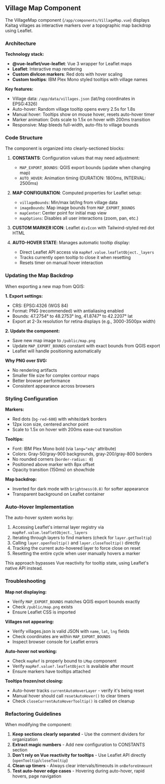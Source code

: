 ## Village Map Component

The VillageMap component (`/app/components/VillageMap.vue`) displays Kaitag villages as interactive markers over a topographic map backdrop using Leaflet.

### Architecture

**Technology stack:**
- **@vue-leaflet/vue-leaflet**: Vue 3 wrapper for Leaflet maps
- **Leaflet**: Interactive map rendering
- **Custom divIcon markers**: Red dots with hover scaling
- **Custom tooltips**: IBM Plex Mono styled tooltips with village names

**Key features:**
- Village data: `/app/data/villages.json` (lat/lng coordinates in EPSG:4326)
- Auto-hover: Random village tooltip opens every 2.5s for 1.8s
- Manual hover: Tooltips show on mouse hover, resets auto-hover timer
- Marker animation: Dots scale to 1.5x on hover with 200ms transition
- Responsive: Map bleeds full-width, auto-fits to village bounds

### Code Structure

The component is organized into clearly-sectioned blocks:

1. **CONSTANTS**: Configuration values that may need adjustment:
   - `MAP_EXPORT_BOUNDS`: QGIS export bounds (update when changing map)
   - `AUTO_HOVER`: Animation timing (DURATION: 1800ms, INTERVAL: 2500ms)

2. **MAP CONFIGURATION**: Computed properties for Leaflet setup:
   - `villageBounds`: Min/max lat/lng from village data
   - `imageBounds`: Map image bounds from `MAP_EXPORT_BOUNDS`
   - `mapCenter`: Center point for initial map view
   - `mapOptions`: Disables all user interactions (zoom, pan, etc.)

3. **CUSTOM MARKER ICON**: Leaflet `divIcon` with Tailwind-styled red dot HTML

4. **AUTO-HOVER STATE**: Manages automatic tooltip display:
   - Direct Leaflet API access via `mapRef.value.leafletObject._layers`
   - Tracks currently open tooltip to close it when resetting
   - Resets timer on manual hover interaction

### Updating the Map Backdrop

When exporting a new map from QGIS:

**1. Export settings:**
- CRS: EPSG:4326 (WGS 84)
- Format: PNG (recommended) with antialiasing enabled
- Bounds: 47.2754° to 48.2753° lng, 41.8747° to 42.2207° lat
- Export at 2-3x resolution for retina displays (e.g., 3000-3500px width)

**2. Update the component:**
- Save new map image to `/public/map.png`
- Update `MAP_EXPORT_BOUNDS` constant with exact bounds from QGIS export
- Leaflet will handle positioning automatically

**Why PNG over SVG:**
- No rendering artifacts
- Smaller file size for complex contour maps
- Better browser performance
- Consistent appearance across browsers

### Styling Configuration

**Markers:**
- Red dots (`bg-red-600`) with white/dark borders
- 12px icon size, centered anchor point
- Scale to 1.5x on hover with 200ms ease-out transition

**Tooltips:**
- Font: IBM Plex Mono bold (via `lang="xdq"` attribute)
- Colors: Gray-50/gray-900 backgrounds, gray-200/gray-800 borders
- No rounded corners (`border-radius: 0`)
- Positioned above marker with 8px offset
- Opacity transition (150ms) on show/hide

**Map backdrop:**
- Inverted for dark mode with `brightness(0.8)` for softer appearance
- Transparent background on Leaflet container

### Auto-Hover Implementation

The auto-hover system works by:

1. Accessing Leaflet's internal layer registry via `mapRef.value.leafletObject._layers`
2. Iterating through layers to find markers (check for `layer.getTooltip`)
3. Calling `layer.openTooltip()` and `layer.closeTooltip()` directly
4. Tracking the current auto-hovered layer to force close on reset
5. Resetting the entire cycle when user manually hovers a marker

This approach bypasses Vue reactivity for tooltip state, using Leaflet's native API instead.

### Troubleshooting

**Map not displaying:**
- Verify `MAP_EXPORT_BOUNDS` matches QGIS export bounds exactly
- Check `/public/map.png` exists
- Ensure Leaflet CSS is imported

**Villages not appearing:**
- Verify villages.json is valid JSON with `name`, `lat`, `lng` fields
- Check coordinates are within `MAP_EXPORT_BOUNDS`
- Inspect browser console for Leaflet errors

**Auto-hover not working:**
- Check `mapRef` is properly bound to `LMap` component
- Verify `mapRef.value?.leafletObject` is available after mount
- Ensure markers have tooltips attached

**Tooltips frozen/not closing:**
- Auto-hover tracks `currentAutoHoverLayer` - verify it's being reset
- Manual hover should call `resetAutoHover()` to clear timers
- Check `closeCurrentAutoHoverTooltip()` is called on cleanup

### Refactoring Guidelines

When modifying the component:

1. **Keep sections clearly separated** - Use the comment dividers for organization
2. **Extract magic numbers** - Add new configuration to CONSTANTS section
3. **Don't rely on Vue reactivity for tooltips** - Use Leaflet API directly (`openTooltip`/`closeTooltip`)
4. **Clean up timers** - Always clear intervals/timeouts in `onBeforeUnmount`
5. **Test auto-hover edge cases** - Hovering during auto-hover, rapid hovers, page navigation
